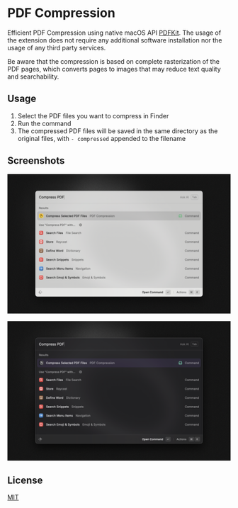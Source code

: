 # PDF Compression

Efficient PDF Compression using native macOS API [PDFKit](https://developer.apple.com/documentation/pdfkit). The usage of the extension does not require any additional software installation nor the usage of any third party services.

Be aware that the compression is based on complete rasterization of the PDF pages, which converts pages to images that may reduce text quality and searchability.

## Usage

1. Select the PDF files you want to compress in Finder
2. Run the command
3. The compressed PDF files will be saved in the same directory as the original files, with `- compressed` appended to the filename

## Screenshots

![Screenshot Light](./metadata/Screenshot-Light.png)

![Screenshot Dark](./metadata/Screenshot-Dark.png)

## License

[MIT](LICENSE)